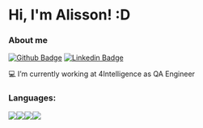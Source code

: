 # Hi, I'm Alisson! :D


### About me
[![Github Badge](https://img.shields.io/badge/-Github-000?style=flat-square&logo=Github&logoColor=white&link=https://github.com/AlissonFso)](https://github.com/AlissonFso)
[![Linkedin Badge](https://img.shields.io/badge/-LinkedIn-blue?style=flat-square&logo=Linkedin&logoColor=white&link=https://www.linkedin.com/in/alisson-oliveira-512723145/)](https://www.linkedin.com/in/alisson-oliveira-512723145/)

:computer:  I’m currently working at 4Intelligence as QA Engineer

### Languages: 
<img src="https://img.shields.io/badge/Python-3776AB?style=for-the-badge&logo=python&logoColor=white"><img src="https://img.shields.io/badge/HTML5-E34F26?style=for-the-badge&logo=html5&logoColor=white"><img src="https://img.shields.io/badge/CSS3-1572B6?style=for-the-badge&logo=css3&logoColor=white"><img src="https://img.shields.io/badge/JavaScript-323330?style=for-the-badge&logo=javascript&logoColor=F7DF1E">


